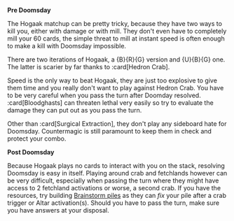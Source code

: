 **Pre Doomsday**

The Hogaak matchup can be pretty tricky, because they have two ways to kill you,
either with damage or with mill. They don't even have to completely mill your 60
cards, the simple threat to mill at instant speed is often enough to make a kill
with Doomsday impossible.

There are two iterations of Hogaak, a {B}{R}{G} version and {U}{B}{G} one. The
latter is scarier by far thanks to :card[Hedron Crab].

Speed is the only way to beat Hogaak, they are just too explosive to give them
time and you really don't want to play against Hedron Crab. You have to be very
careful when you pass the turn after Doomday resolved. :card[Bloodghasts] can
threaten lethal very easily so try to evaluate the damage they can put out as
you pass the turn.

Other than :card[Surgical Extraction], they don't play any sideboard hate for
Doomsday. Countermagic is still paramount to keep them in check and protect your
combo.

**Post Doomsday**

Because Hogaak plays no cards to interact with you on the stack, resolving
Doomsday is easy in itself. Playing around crab and fetchlands however can be
very difficult, especially when passing the turn where they might have access to
2 fetchland activations or worse, a second crab. If you have the resources, try
building [Brainstorm piles](/meandeck/brainstorm/) as they can *fix* your pile
after a crab trigger or Altar activation(s). Should you have to pass the turn,
make sure you have answers at your disposal.
